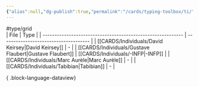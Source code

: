 ```yaml
---
{"alias":null,"dg-publish":true,"permalink":"/cards/typing-toolbox/ti/","dgPassFrontmatter":true,"noteIcon":"1","created":"2023-04-14T15:03:37.918+02:00","updated":"2023-05-28T12:58:48.376+02:00"}
---
```


#type/grid  
| File                                                        | Type                                  |
| ----------------------------------------------------------- | ------------------------------------- |
| [[CARDS/Individuals/David Keirsey\|David Keirsey]]       | \-                                    |
| [[CARDS/Individuals/Gustave Flaubert\|Gustave Flaubert]] | [[CARDS/Individuals/-INFP\|-INFP]] |
| [[CARDS/Individuals/Marc Aurèle\|Marc Aurèle]]           | \-                                    |
| [[CARDS/Individuals/Tabibian\|Tabibian]]                 | \-                                    |

{ .block-language-dataview}

